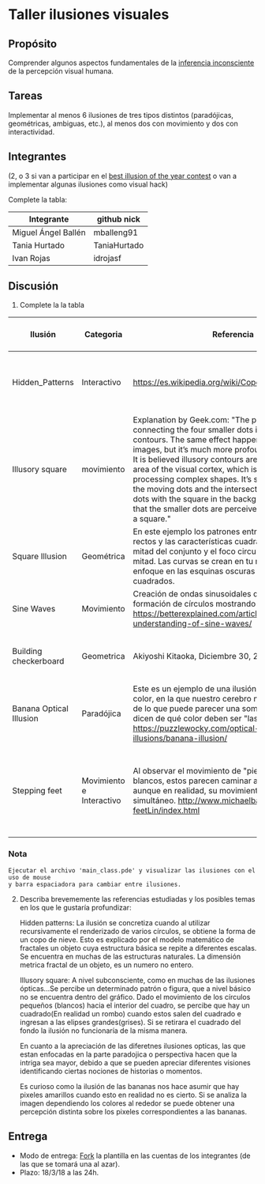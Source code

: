 # Taller ilusiones visuales

## Propósito

Comprender algunos aspectos fundamentales de la [inferencia inconsciente](https://github.com/VisualComputing/Cognitive) de la percepción visual humana.

## Tareas

Implementar al menos 6 ilusiones de tres tipos distintos (paradójicas, geométricas, ambiguas, etc.), al menos dos con movimiento y dos con interactividad.

## Integrantes
(2, o 3 si van a participar en el [best illusion of the year contest](illusionoftheyear.com) o van a implementar algunas ilusiones como visual hack)

Complete la tabla:

| Integrante | github nick |
|------------|-------------|
| Miguel Ángel Ballén | mballeng91 |
| Tania Hurtado| TaniaHurtado|
| Ivan Rojas | idrojasf |

## Discusión

1. Complete la la tabla

| Ilusión | Categoria | Referencia | Tipo de interactividad (si aplica) | URL código base (si aplica) |
|---------|-----------|------------|------------------------------------|-----------------------------|
| Hidden_Patterns | Interactivo | https://es.wikipedia.org/wiki/Copo_de_nieve_de_Koch | Hacer click para ver el patrón de fractal hasta el nivel 7 de recursión  | https://www.openprocessing.org/sketch/64573|
| Illusory square | movimiento | Explanation by Geek.com: "The phantom square connecting the four smaller dots is a result of illusory contours. The same effect happens with some static images, but it’s much more profound in this animation. It is believed illusory contours are generated in the V2 area of the visual cortex, which is responsible for processing complex shapes. It’s simply thrown off by the moving dots and the intersection of the larger dots with the square in the background. The result is that the smaller dots are perceived as the corners of a square."           |          No aplica                         | https://www.openprocessing.org/sketch/168628                            |
| Square Illusion |       Geométrica    |  En este ejemplo los patrones entrelazan los bordes rectos y las características cuadradas de la segunda mitad del conjunto y el foco circular de la primera mitad. Las curvas se crean en tu mente por este enfoque en las esquinas oscuras y claras de los cuadrados.        |    No aplica       |          Implementado desde cero            |
|    Sine Waves     |     Movimiento      | Creación de ondas sinusoidales que aparentan la formación de círculos mostrando distintas figuras.  https://betterexplained.com/articles/intuitive-understanding-of-sine-waves/         |        No aplica                            |              https://www.openprocessing.org/sketch/4324#               |
|Building checkerboard | Geometrica | Akiyoshi Kitaoka, Diciembre 30, 2009 | Al presionar la tecla A desaparecen los cuadros pequeños | Implentado desde cero |
|Banana Optical Illusion | Paradójica         |  Este es un ejemplo de una ilusión de constancia del color, en la que nuestro cerebro nos hace dar cuenta de lo que puede parecer una sombra azulada y nos dicen de qué color deben ser "las bananas". https://puzzlewocky.com/optical-illusions/color-illusions/banana-illusion/  |             No aplica                        |                      No aplica     |
|Stepping feet |Movimiento e Interactivo|Al observar el movimiento de "pies" negros y blancos, estos parecen caminar alternativamente, aunque en realidad, su movimiento es siempre simultáneo. http://www.michaelbach.de/ot/mot-feetLin/index.html            |   Hacer click para que desaparezcan las lineas verticales y pueda obervarse el movimiento de los pasos | https://www.openprocessing.org/sketch/48692                             |


### Nota
    Ejecutar el archivo 'main_class.pde' y visualizar las ilusiones con el uso de mouse
    y barra espaciadora para cambiar entre ilusiones.   

2. Describa brevememente las referencias estudiadas y los posibles temas en los que le gustaría profundizar:

    Hidden patterns: La ilusión se concretiza cuando al utilizar recursivamente el renderizado
    de varios círculos, se obtiene la forma de un copo de nieve. Esto es explicado por el modelo 
    matemático de fractales un objeto cuya estructura básica se repite a diferentes escalas. Se 
    encuentra en muchas de las estructuras naturales. La dimensión metrica fractal de un objeto, 
    es un numero no entero.
    
    Illusory square: A nivel subconsciente, como en muchas de las ilusiones ópticas...Se percibe
    un determinado patrón o figura, que a nivel básico no se encuentra dentro del gráfico.
    Dado el movimiento de los círculos pequeños (blancos) hacia el interior del cuadro,
    se percibe que hay un cuadrado(En realidad un rombo) cuando estos salen del cuadrado e
    ingresan a las elipses grandes(grises). Si se retirara el cuadrado del fondo la ilusión
    no funcionaría de la misma manera.
    
    En cuanto a la apreciación de las diferetnes ilusiones opticas, las que estan enfocadas en la parte paradojica o perspectiva hacen que la intriga sea mayor, debido a que se pueden apreciar diferentes visiones identificando ciertas  nociones de historias o momentos.
    
    Es curioso como la ilusión de las bananas nos hace asumir que hay pixeles amarillos
    cuando esto en realidad no es cierto. Si se analiza la imagen dependiendo los colores al rededor
    se puede obtener una percepción distinta sobre los pixeles correspondientes a las bananas.
    


## Entrega

* Modo de entrega: [Fork](https://help.github.com/articles/fork-a-repo/) la plantilla en las cuentas de los integrantes (de las que se tomará una al azar).
* Plazo: 18/3/18 a las 24h.

